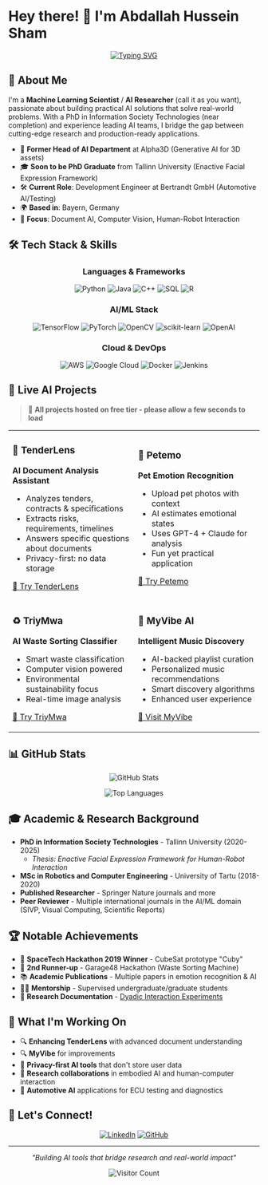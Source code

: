 # Hey there! 👋 I'm Abdallah Hussein Sham

<div align="center">
  
[![Typing SVG](https://readme-typing-svg.herokuapp.com?font=Fira+Code&pause=1000&color=2F81F7&center=true&vCenter=true&width=435&lines=ML+Engineer+%26+AI+Researcher;Building+AI+tools+that+matter;From+Academia+to+Industry;Prototyping+the+Future)](https://git.io/typing-svg)

</div>

## 🚀 About Me

I'm a **Machine Learning Scientist** / **AI Researcher** (call it as you want), passionate about building practical AI solutions that solve real-world problems. With a PhD in Information Society Technologies (near completion) and experience leading AI teams, I bridge the gap between cutting-edge research and production-ready applications.

- 🔬 **Former Head of AI Department** at Alpha3D (Generative AI for 3D assets)
- 🎓 **Soon to be PhD Graduate** from Tallinn University (Enactive Facial Expression Framework)
- 🛠️ **Current Role**: Development Engineer at Bertrandt GmbH (Automotive AI/Testing)
- 🌍 **Based in**: Bayern, Germany
- 🎯 **Focus**: Document AI, Computer Vision, Human-Robot Interaction

## 🛠️ Tech Stack & Skills

<div align="center">

### Languages & Frameworks
![Python](https://img.shields.io/badge/Python-3776AB?style=for-the-badge&logo=python&logoColor=white)
![Java](https://img.shields.io/badge/Java-ED8B00?style=for-the-badge&logo=java&logoColor=white)
![C++](https://img.shields.io/badge/C++-00599C?style=for-the-badge&logo=cplusplus&logoColor=white)
![SQL](https://img.shields.io/badge/SQL-336791?style=for-the-badge&logo=postgresql&logoColor=white)
![R](https://img.shields.io/badge/R-276DC3?style=for-the-badge&logo=r&logoColor=white)

### AI/ML Stack
![TensorFlow](https://img.shields.io/badge/TensorFlow-FF6F00?style=for-the-badge&logo=tensorflow&logoColor=white)
![PyTorch](https://img.shields.io/badge/PyTorch-EE4C2C?style=for-the-badge&logo=pytorch&logoColor=white)
![OpenCV](https://img.shields.io/badge/OpenCV-27338e?style=for-the-badge&logo=OpenCV&logoColor=white)
![scikit-learn](https://img.shields.io/badge/scikit--learn-F7931E?style=for-the-badge&logo=scikit-learn&logoColor=white)
![OpenAI](https://img.shields.io/badge/OpenAI-412991?style=for-the-badge&logo=openai&logoColor=white)

### Cloud & DevOps
![AWS](https://img.shields.io/badge/AWS-232F3E?style=for-the-badge&logo=amazon-aws&logoColor=white)
![Google Cloud](https://img.shields.io/badge/Google%20Cloud-4285F4?style=for-the-badge&logo=google-cloud&logoColor=white)
![Docker](https://img.shields.io/badge/Docker-2496ED?style=for-the-badge&logo=docker&logoColor=white)
![Jenkins](https://img.shields.io/badge/Jenkins-D24939?style=for-the-badge&logo=jenkins&logoColor=white)

</div>

## 🚀 Live AI Projects

> 🌟 **All projects hosted on free tier - please allow a few seconds to load**

<table>
<tr>
<td width="50%">

### 📄 TenderLens
**AI Document Analysis Assistant**
- Analyzes tenders, contracts & specifications
- Extracts risks, requirements, timelines
- Answers specific questions about documents
- Privacy-first: no data storage

[🔗 Try TenderLens](https://tenderlens.onrender.com/)

</td>
<td width="50%">

### 🐾 Petemo
**Pet Emotion Recognition**
- Upload pet photos with context
- AI estimates emotional states
- Uses GPT-4 + Claude for analysis
- Fun yet practical application

[🔗 Try Petemo](https://petemo.onrender.com/)

</td>
</tr>
<tr>
<td width="50%">

### ♻️ TriyMwa
**AI Waste Sorting Classifier**
- Smart waste classification
- Computer vision powered
- Environmental sustainability focus
- Real-time image analysis

[🔗 Try TriyMwa](https://triymwa.onrender.com/)

</td>
<td width="50%">

### 🎵 MyVibe AI
**Intelligent Music Discovery**
- AI-backed playlist curation
- Personalized music recommendations
- Smart discovery algorithms
- Enhanced user experience

[🔗 Visit MyVibe](https://app.myvibe.me/)

</td>
</tr>
</table>

## 📊 GitHub Stats

<div align="center">
  
![GitHub Stats](https://github-readme-stats.vercel.app/api?username=ahsham&show_icons=true&theme=radical&hide_border=true&count_private=true)

![Top Languages](https://github-readme-stats.vercel.app/api/top-langs/?username=ahsham&layout=compact&theme=radical&hide_border=true)


</div>

## 🎓 Academic & Research Background

- **PhD in Information Society Technologies** - Tallinn University (2020-2025)
  - *Thesis: Enactive Facial Expression Framework for Human-Robot Interaction*
- **MSc in Robotics and Computer Engineering** - University of Tartu (2018-2020)
- **Published Researcher** - Springer Nature journals and more
- **Peer Reviewer** - Multiple international journals in the AI/ML domain (SIVP, Visual Computing, Scientific Reports)

## 🏆 Notable Achievements

- 🥇 **SpaceTech Hackathon 2019 Winner** - CubeSat prototype "Cuby"
- 🥉 **2nd Runner-up** - Garage48 Hackathon (Waste Sorting Machine)
- 📚 **Academic Publications** - Multiple papers in emotion recognition & AI
- 👨‍🏫 **Mentorship** - Supervised undergraduate/graduate students
- 🎥 **Research Documentation** - [Dyadic Interaction Experiments](https://youtube.com/playlist?list=PL1e17YXORt5HIF66sabV3uK3hboHQ2QYO)

## 🌟 What I'm Working On

- 🔍 **Enhancing TenderLens** with advanced document understanding
- 🔍 **MyVibe** for improvements
- 🤖 **Privacy-first AI tools** that don't store user data
- 🔬 **Research collaborations** in embodied AI and human-computer interaction
- 🚗 **Automotive AI** applications for ECU testing and diagnostics

## 🤝 Let's Connect!

<div align="center">

[![LinkedIn](https://img.shields.io/badge/LinkedIn-0077B5?style=for-the-badge&logo=linkedin&logoColor=white)](https://linkedin.com/in/ahsham)
[![GitHub](https://img.shields.io/badge/GitHub-100000?style=for-the-badge&logo=github&logoColor=white)](https://github.com/ahsham)

</div>

---

<div align="center">
  
*"Building AI tools that bridge research and real-world impact"*

![Visitor Count](https://komarev.com/ghpvc/?username=ahsham&color=blue&style=flat-square)

</div>
